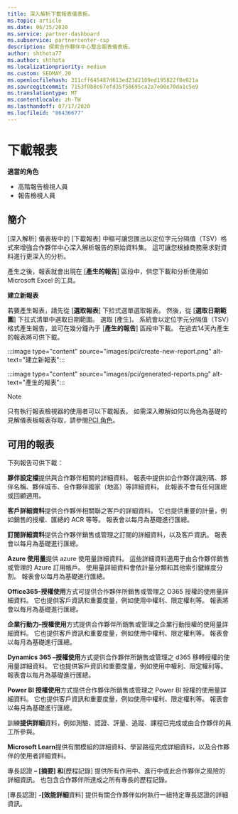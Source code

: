 ```yaml
---
title: 深入解析下載報表儀表板。
ms.topic: article
ms.date: 06/15/2020
ms.service: partner-dashboard
ms.subservice: partnercenter-csp
description: 探索合作夥伴中心整合報表儀表板。
author: shthota77
ms.author: shthota
ms.localizationpriority: medium
ms.custom: SEOMAY.20
ms.openlocfilehash: 311cff645487d613ed23d2109ed195822f8e021a
ms.sourcegitcommit: 7153f0b8c67efd35f58695ca2a7e00e70da1c5e9
ms.translationtype: MT
ms.contentlocale: zh-TW
ms.lasthandoff: 07/17/2020
ms.locfileid: "86436677"
---
```

# <a name="download-reports"></a>下載報表

**適當的角色**
- 高階報告檢視人員
- 報告檢視人員

## <a name="introduction"></a>簡介

[深入解析] 儀表板中的 [下載報表] 中樞可讓您匯出以定位字元分隔值（TSV）格式來增強合作夥伴中心深入解析報告的原始資料集。 這可讓您根據商務需求對資料進行更深入的分析。

產生之後，報表就會出現在 [**產生的報告**] 區段中，供您下載和分析使用如 Microsoft Excel 的工具。

**建立新報表**

若要產生報表，請先從 [**選取報表**] 下拉式選單選取報表。 然後，從 [**選取日期範圍**] 下拉式清單中選取日期範圍。 選取 [產生]。 系統會以定位字元分隔值（TSV）格式產生報告，並可在幾分鐘內于 [**產生的報告**] 區段中下載。 在過去14天內產生的報表將可供下載。

:::image type="content" source="images/pci/create-new-report.png" alt-text="建立新報表":::

:::image type="content" source="images/pci/generated-reports.png" alt-text="產生的報表":::

>[!NOTE] 
>只有執行報表檢視器的使用者可以下載報表。 如需深入瞭解如何以角色為基礎的見解儀表板報表存取，請參閱[PCI 角色](pci-roles.md)。 

## <a name="available-reports"></a>可用的報表

下列報告可供下載：

**夥伴設定檔**提供與合作夥伴相關的詳細資料。 報表中提供如合作夥伴識別碼、夥伴名稱、夥伴城市、合作夥伴國家（地區）等詳細資料。 此報表不會有任何匯總或回顧適用。

**客戶詳細資料**提供合作夥伴相關聯之客戶的詳細資料。 它也提供重要的計量，例如銷售的授權、匯總的 ACR 等等。 報表會以每月為基礎進行匯總。

**訂閱詳細資料**提供合作夥伴銷售或管理之訂閱的詳細資料，以及客戶資訊。 報表會以每月為基礎進行匯總。

**Azure 使用量**提供 azure 使用量詳細資料。 這些詳細資料適用于由合作夥伴銷售或管理的 Azure 訂用帳戶。 使用量詳細資料會依計量分類和其他索引鍵維度分割。 報表會以每月為基礎進行匯總。

**Office365-授權使用**方式可提供合作夥伴所銷售或管理之 O365 授權的使用量詳細資料。 它也提供客戶資訊和重要度量，例如使用中權利、限定權利等。 報表將會以每月為基礎進行匯總。

**企業行動力–授權使用**方式提供合作夥伴所銷售或管理之企業行動授權的使用量詳細資料。 它也提供客戶資訊和重要度量，例如使用中權利、限定權利等。 報表會以每月為基礎進行匯總。

**Dynamics 365 –授權使用**方式提供合作夥伴所銷售或管理之 d365 移轉授權的使用量詳細資料。 它也提供客戶資訊和重要度量，例如使用中權利、限定權利等。 報表會以每月為基礎進行匯總。

**Power BI 授權使用**方式提供合作夥伴所銷售或管理之 Power BI 授權的使用量詳細資料。 它也提供客戶資訊和重要度量，例如使用中權利、限定權利等。 報表會以每月為基礎進行匯總。

訓練**提供詳細**資料，例如測驗、認證、評量、追蹤、課程已完成或由合作夥伴的員工所參與。

**Microsoft Learn**提供有關模組的詳細資料、學習路徑完成詳細資料，以及合作夥伴的使用者詳細資料。

專長認證 **– [摘要] 和**[歷程記錄] 提供所有作用中、進行中或此合作夥伴之風險的詳細資訊。 也包含合作夥伴所達成之所有專長的歷程記錄。

[專長認證] **-[效能詳細**資料] 提供有關合作夥伴如何執行一組特定專長認證的詳細資訊。

